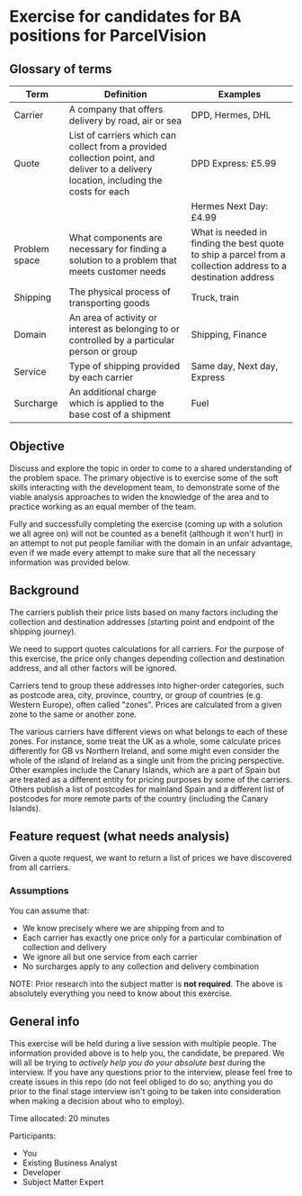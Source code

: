# Exercise for candidates for BA positions for ParcelVision

## Glossary of terms

| Term        | Definition           | Examples  |
| ------------- |-------------| -----|
| Carrier     | A company that offers delivery by road, air or sea | DPD, Hermes, DHL |
| Quote     | List of carriers which can collect from a provided collection point, and deliver to a delivery location, including the costs for each  | DPD Express: £5.99  |
|||Hermes Next Day: £4.99|
| Problem space     | What components are necessary for finding a solution to a problem that meets customer needs | What is needed in finding the best quote to ship a parcel from a collection address to a destination address |
| Shipping     | The physical process of transporting goods | Truck, train  |
| Domain     | An area of activity or interest as belonging to or controlled by a particular person or group | Shipping, Finance |
| Service     | Type of shipping provided by each carrier | Same day, Next day, Express  |
| Surcharge     | An additional charge which is applied to the base cost of a shipment | Fuel  |

## Objective

Discuss and explore the topic in order to come to a shared understanding of the problem space. The primary objective is to exercise some of the soft skills interacting with the development team, to demonstrate some of the viable analysis approaches to widen the knowledge of the area and to practice working as an equal member of the team.

Fully and successfully completing the exercise (coming up with a solution we all agree on) will not be counted as a benefit (although it won't hurt) in an attempt to not put people familiar with the domain in an unfair advantage, even if we made every attempt to make sure that all the necessary information was provided below.

## Background

The carriers publish their price lists based on many factors including the collection and destination addresses (starting point and endpoint of the shipping journey).

We need to support quotes calculations for all carriers. For the purpose of this exercise, the price only changes depending collection and destination address, and all other factors will be ignored.

Carriers tend to group these addresses into higher-order categories, such as postcode area, city, province, country, or group of countries (e.g. Western Europe), often called "zones". Prices are calculated from a given zone to the same or another zone.

The various carriers have different views on what belongs to each of these zones. For instance, some treat the UK as a whole, some calculate prices differently for GB vs Northern Ireland, and some might even consider the whole of the island of Ireland as a single unit from the pricing perspective. Other examples include the Canary Islands, which are a part of Spain but are treated as a different entity for pricing purposes by some of the carriers. Others publish a list of postcodes for mainland Spain and a different list of postcodes for more remote parts of the country (including the Canary Islands).

## Feature request (what needs analysis)

Given a quote request, we want to return a list of prices we have discovered from all carriers.

### Assumptions

You can assume that:

- We know precisely where we are shipping from and to
- Each carrier has exactly one price only for a particular combination of collection and delivery
- We ignore all but one service from each carrier
- No surcharges apply to any collection and delivery combination

NOTE: Prior research into the subject matter is **not required**. The above is absolutely everything you need to know about this exercise.

## General info

This exercise will be held during a live session with multiple people. The information provided above is to help you, the candidate, be prepared. We will all be trying to _actively help you do your absolute best_ during the interview. If you have any questions prior to the interview, please feel free to create issues in this repo (do not feel obliged to do so; anything you do prior to the final stage interview isn't going to be taken into consideration when making a decision about who to employ).

Time allocated: 20 minutes

Participants:

- You
- Existing Business Analyst
- Developer
- Subject Matter Expert
